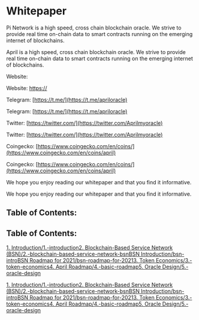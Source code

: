 # Whitepaper

Pi Network is a high speed, cross chain blockchain oracle. We strive to provide real time on-chain data to smart contracts running on the emerging internet of blockchains.

April is a high speed, cross chain blockchain oracle. We strive to provide real time on-chain data to smart contracts running on the emerging internet of blockchains.

Website: ​

Website: [https://](https://apriloracle.com/)​

Telegram: [https://t.me/](https://t.me/apriloracle)​

Telegram: [https://t.me/](https://t.me/apriloracle)​

Twitter: [https://twitter.com/](https://twitter.com/Aprilmyoracle)​

Twitter: [https://twitter.com/](https://twitter.com/Aprilmyoracle)​

Coingecko: [https://www.coingecko.com/en/coins/](https://www.coingecko.com/en/coins/april)​

Coingecko: [https://www.coingecko.com/en/coins/](https://www.coingecko.com/en/coins/april)​

We hope you enjoy reading our whitepaper and that you find it informative.

We hope you enjoy reading our whitepaper and that you find it informative.

## Table of Contents: <a id="table-of-contents"></a>

## Table of Contents: <a id="table-of-contents"></a>

[1. Introduction/1.-introduction](1.-introduction.md)[2. Blockchain-Based Service Network \(BSN\)/2.-blockchain-based-service-network-bsn](2.-blockchain-based-service-network-bsn-1.md)[BSN Introduction/bsn-intro](bsn-introduction.md)[BSN Roadmap for 2021/bsn-roadmap-for-2021](bsn-roadmap-for-2021.md)[3. Token Economics/3.-token-economics](3.-token-economics.md)[4. April Roadmap/4.-basic-roadmap](4.-april-roadmap-1.md)[5. Oracle Design/5.-oracle-design](5.-oracle-design.md)

[1. Introduction/1.-introduction](1.-introduction-1.md)[2. Blockchain-Based Service Network \(BSN\)/2.-blockchain-based-service-network-bsn](2.-blockchain-based-service-network-bsn.md)[BSN Introduction/bsn-intro](bsn-introduction-1.md)[BSN Roadmap for 2021/bsn-roadmap-for-2021](bsn-roadmap-for-2021-1.md)[3. Token Economics/3.-token-economics](3.-token-economics-1.md)[4. April Roadmap/4.-basic-roadmap](4.-april-roadmap.md)[5. Oracle Design/5.-oracle-design](5.-oracle-design-1.md)

​

​

